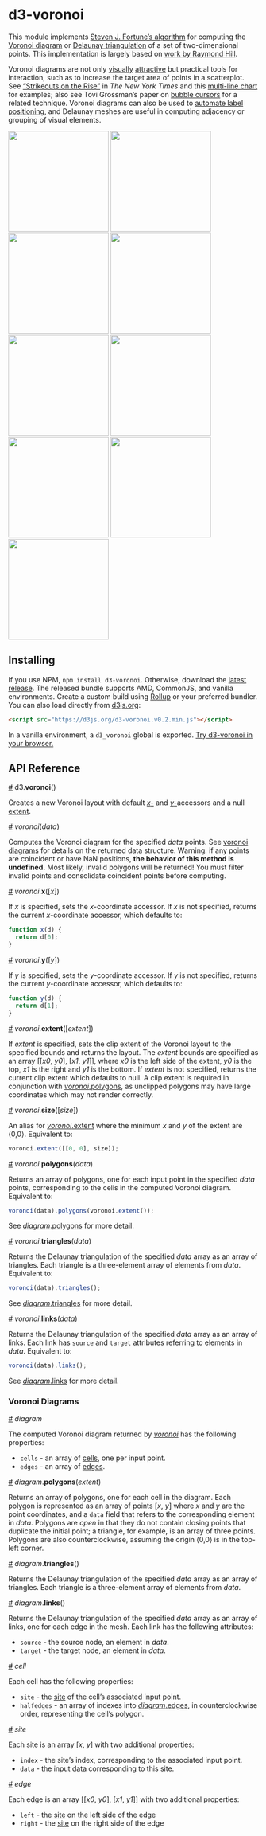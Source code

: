 # d3-voronoi

This module implements [Steven J. Fortune’s algorithm](https://en.wikipedia.org/wiki/Fortune's_algorithm) for computing the [Voronoi diagram](https://en.wikipedia.org/wiki/Voronoi_diagram) or [Delaunay triangulation](https://en.wikipedia.org/wiki/Delaunay_triangulation) of a set of two-dimensional points. This implementation is largely based on [work by Raymond Hill](http://www.raymondhill.net/voronoi/rhill-voronoi.html).

Voronoi diagrams are not only [visually](http://bl.ocks.org/mbostock/4360892) [attractive](http://bl.ocks.org/mbostock/4636377) but practical tools for interaction, such as to increase the target area of points in a scatterplot. See [“Strikeouts on the Rise”](http://www.nytimes.com/interactive/2013/03/29/sports/baseball/Strikeouts-Are-Still-Soaring.html) in *The New York Times* and this [multi-line chart](http://bl.ocks.org/mbostock/8033015) for examples; also see Tovi Grossman’s paper on [bubble cursors](http://www.tovigrossman.com/BubbleCursor) for a related technique. Voronoi diagrams can also be used to [automate label positioning](http://bl.ocks.org/mbostock/6909318), and Delaunay meshes are useful in computing adjacency or grouping of visual elements.

<a href="http://bl.ocks.org/mbostock/6675193"><img src="http://bl.ocks.org/mbostock/raw/6675193/thumbnail.png" width="202"></a>
<a href="http://bl.ocks.org/mbostock/4060366"><img src="http://bl.ocks.org/mbostock/raw/4060366/thumbnail.png" width="202"></a>
<a href="http://bl.ocks.org/mbostock/4341156"><img src="http://bl.ocks.org/mbostock/raw/4341156/thumbnail.png" width="202"></a>
<a href="http://bl.ocks.org/mbostock/4360892"><img src="http://bl.ocks.org/mbostock/raw/4360892/thumbnail.png" width="202"></a>
<a href="http://bl.ocks.org/mbostock/7608400"><img src="http://bl.ocks.org/mbostock/raw/7608400/thumbnail.png" width="202"></a>
<a href="http://bl.ocks.org/mbostock/4636377"><img src="http://bl.ocks.org/mbostock/raw/4636377/thumbnail.png" width="202"></a>
<a href="http://bl.ocks.org/mbostock/1073373"><img src="http://bl.ocks.org/mbostock/raw/1073373/thumbnail.png" width="202"></a>
<a href="http://bl.ocks.org/mbostock/8033015"><img src="http://bl.ocks.org/mbostock/raw/8033015/thumbnail.png" width="202"></a>
<a href="http://bl.ocks.org/mbostock/c6966db1fcb0ed2988da"><img src="http://bl.ocks.org/mbostock/raw/c6966db1fcb0ed2988da/thumbnail.png" width="202"></a>

## Installing

If you use NPM, `npm install d3-voronoi`. Otherwise, download the [latest release](https://github.com/d3/d3-voronoi/releases/latest). The released bundle supports AMD, CommonJS, and vanilla environments. Create a custom build using [Rollup](https://github.com/rollup/rollup) or your preferred bundler. You can also load directly from [d3js.org](https://d3js.org):

```html
<script src="https://d3js.org/d3-voronoi.v0.2.min.js"></script>
```

In a vanilla environment, a `d3_voronoi` global is exported. [Try d3-voronoi in your browser.](https://tonicdev.com/npm/d3-voronoi)

## API Reference

<a name="voronoi" href="#voronoi">#</a> d3.<b>voronoi</b>()

Creates a new Voronoi layout with default [*x*-](#voronoi_x) and [*y*-](#voronoi_y)accessors and a null [extent](#voronoi_extent).

<a name="_voronoi" href="#_voronoi">#</a> <i>voronoi</i>(<i>data</i>)

Computes the Voronoi diagram for the specified *data* points. See [voronoi diagrams](#voronoi-diagrams) for details on the returned data structure. Warning: if any points are coincident or have NaN positions, **the behavior of this method is undefined.** Most likely, invalid polygons will be returned! You must filter invalid points and consolidate coincident points before computing.

<a name="voronoi_x" href="#voronoi_x">#</a> <i>voronoi</i>.<b>x</b>([<i>x</i>])

If *x* is specified, sets the *x*-coordinate accessor. If *x* is not specified, returns the current *x*-coordinate accessor, which defaults to:

```js
function x(d) {
  return d[0];
}
```

<a name="voronoi_y" href="#voronoi_y">#</a> <i>voronoi</i>.<b>y</b>([<i>y</i>])

If *y* is specified, sets the *y*-coordinate accessor. If *y* is not specified, returns the current *y*-coordinate accessor, which defaults to:

```js
function y(d) {
  return d[1];
}
```

<a name="voronoi_extent" href="#voronoi_extent">#</a> <i>voronoi</i>.<b>extent</b>([<i>extent</i>])

If *extent* is specified, sets the clip extent of the Voronoi layout to the specified bounds and returns the layout. The *extent* bounds are specified as an array [​[<i>x0</i>, <i>y0</i>], [<i>x1</i>, <i>y1</i>]​], where <i>x0</i> is the left side of the extent, <i>y0</i> is the top, <i>x1</i> is the right and <i>y1</i> is the bottom. If *extent* is not specified, returns the current clip extent which defaults to null. A clip extent is required in conjunction with [*voronoi*.polygons](#voronoi_polygons), as unclipped polygons may have large coordinates which may not render correctly.

<a name="voronoi_size" href="#voronoi_size">#</a> <i>voronoi</i>.<b>size</b>([<i>size</i>])

An alias for [*voronoi*.extent](#voronoi_extent) where the minimum *x* and *y* of the extent are ⟨0,0⟩. Equivalent to:

```js
voronoi.extent([[0, 0], size]);
```

<a name="voronoi_polygons" href="#voronoi_polygons">#</a> <i>voronoi</i>.<b>polygons</b>(<i>data</i>)

Returns an array of polygons, one for each input point in the specified *data* points, corresponding to the cells in the computed Voronoi diagram. Equivalent to:

```js
voronoi(data).polygons(voronoi.extent());
```

See [*diagram*.polygons](#diagram_polygons) for more detail.

<a name="voronoi_triangles" href="#voronoi_triangles">#</a> <i>voronoi</i>.<b>triangles</b>(<i>data</i>)

Returns the Delaunay triangulation of the specified *data* array as an array of triangles. Each triangle is a three-element array of elements from *data*. Equivalent to:

```js
voronoi(data).triangles();
```

See [*diagram*.triangles](#diagram_triangles) for more detail.

<a name="voronoi_links" href="#voronoi_links">#</a> <i>voronoi</i>.<b>links</b>(<i>data</i>)

Returns the Delaunay triangulation of the specified *data* array as an array of links. Each link has `source` and `target` attributes referring to elements in *data*. Equivalent to:

```js
voronoi(data).links();
```

See [*diagram*.links](#diagram_links) for more detail.

### Voronoi Diagrams

<a name="diagram" href="#diagram">#</a> <i>diagram</i>

The computed Voronoi diagram returned by [*voronoi*](#_voronoi) has the following properties:

* `cells` - an array of [cells](#diagram_cell), one per input point.
* `edges` - an array of [edges](#diagram_edge).

<a name="diagram_polygons" href="#diagram_polygons">#</a> <i>diagram</i>.<b>polygons</b>(<i>extent</i>)

Returns an array of polygons, one for each cell in the diagram. Each polygon is represented as an array of points [*x*, *y*] where *x* and *y* are the point coordinates, and a `data` field that refers to the corresponding element in *data*. Polygons are *open* in that they do not contain closing points that duplicate the initial point; a triangle, for example, is an array of three points. Polygons are also counterclockwise, assuming the origin ⟨0,0⟩ is in the top-left corner.

<a name="diagram_triangles" href="#diagram_triangles">#</a> <i>diagram</i>.<b>triangles</b>()

Returns the Delaunay triangulation of the specified *data* array as an array of triangles. Each triangle is a three-element array of elements from *data*.

<a name="diagram_links" href="#diagram_links">#</a> <i>diagram</i>.<b>links</b>()

Returns the Delaunay triangulation of the specified *data* array as an array of links, one for each edge in the mesh. Each link has the following attributes:

* `source` - the source node, an element in *data*.
* `target` - the target node, an element in *data*.

<a name="cell" href="#cell">#</a> <i>cell</i>

Each cell has the following properties:

* `site` - the [site](#site) of the cell’s associated input point.
* `halfedges` - an array of indexes into [*diagram*.edges](#diagram), in counterclockwise order, representing the cell’s polygon.

<a name="site" href="#site">#</a> <i>site</i>

Each site is an array [*x*, *y*] with two additional properties:

* `index` - the site’s index, corresponding to the associated input point.
* `data` - the input data corresponding to this site.

<a name="edge" href="#edge">#</a> <i>edge</i>

Each edge is an array [​[*x0*, *y0*], [*x1*, *y1*]] with two additional properties:

* `left` - the [site](#site) on the left side of the edge
* `right` - the [site](#site) on the right side of the edge
